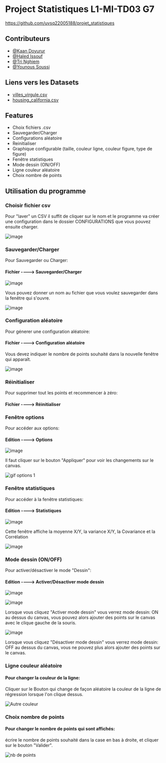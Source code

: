 
# Project Statistiques L1-MI-TD03 G7

https://github.com/uvsq22005188/projet_statistiques


## Contributeurs

- [@Kaan Doyurur](https://www.github.com/uvsq22005188)
- [@Haled Issouf](https://www.github.com/)
- [@Tri Nghiem](https://www.github.com/)
- [@Younous Soussi](https://www.github.com/)


## Liens vers les Datasets

 - [villes_virgule.csv](https://moodle.uvsq.fr/moodle2022/mod/resource/view.php?id=55489)
 - [housing_california.csv](https://www.kaggle.com/datasets/camnugent/california-housing-prices)
 

## Features

- Choix fichiers .csv
- Sauvegarder/Charger
- Configurations aléatoire
- Reinitialiser
- Graphique configurable (taille, couleur ligne, couleur figure, type de figure)
- Fenêtre statistiques
- Mode dessin (ON/OFF)
- Ligne couleur aléatoire
- Choix nombre de points



## Utilisation du programme

### Choisir fichier csv
Pour "laver" un CSV il suffit de cliquer sur le nom et le programme va créer une configuration dans le dossier CONFIGURATIONS que vous pouvez ensuite charger.

![image](https://user-images.githubusercontent.com/71555245/162650340-b73834b8-64ea-4d38-890f-21768d671a85.png)

### Sauvegarder/Charger
Pour Sauvegarder ou Charger: 
#### Fichier ----> Sauvegarder/Charger

![image](https://user-images.githubusercontent.com/71555245/162649635-c548b079-928d-426d-865b-1bcfdcb0de7e.png)

Vous pouvez donner un nom au fichier que vous voulez sauvegarder dans la fenêtre qui s'ouvre.


![image](https://user-images.githubusercontent.com/71555245/162653485-e716897f-a538-40bc-b48f-39a1afc63a58.png)

### Configuration aléatoire
Pour génerer une configuration aléatoire:
#### Fichier ----> Configuration aléatoire

Vous devez indiquer le nombre de points souhaité dans la nouvelle fenêtre qui apparaît.

![image](https://user-images.githubusercontent.com/71555245/167167335-0c19f2cc-e330-4bd6-a770-8856673a86e4.png)


### Réinitialiser

Pour supprimer tout les points et recommencer à zéro:
#### Fichier ----> Réinitialiser


### Fenêtre options
Pour accéder aux options:
#### Edition ----> Options
![image](https://user-images.githubusercontent.com/71555245/162651551-0f689f69-30bf-4688-804c-d6714e77f737.png)

Il faut cliquer sur le bouton "Appliquer" pour voir les changements sur le canvas.

![gif options 1](https://user-images.githubusercontent.com/71555245/162650821-3ded4883-577e-4caf-a0a0-e8fde6b42710.gif)

### Fenêtre statistiques

Pour accéder à la fenêtre statistiques:
#### Edition ----> Statistiques 

![image](https://user-images.githubusercontent.com/71555245/162651599-94e8aa8b-7cb5-451b-94ee-8de4391f4771.png)

Cette fenêtre affiche la moyenne X/Y, la variance X/Y, la Covariance et la Corrélation 

![image](https://user-images.githubusercontent.com/71555245/162650462-899463cf-2b6c-45dd-bcb1-2fda018bdc81.png)
### Mode dessin (ON/OFF)
Pour activer/désactiver le mode "Dessin":
#### Edition ----> Activer/Désactiver mode dessin

![image](https://user-images.githubusercontent.com/71555245/162649699-11606dce-c95b-475b-bf76-28abd1627b48.png)

![image](https://user-images.githubusercontent.com/71555245/162649837-432aa80d-b217-4674-9f35-26e09a44daf1.png)

Lorsque vous cliquez "Activer mode dessin" vous verrez mode dessin: ON au dessus du canvas, vous pouvez alors ajouter des points sur le canvas avec le clique gauche de la souris.

![image](https://user-images.githubusercontent.com/71555245/162649792-0366787f-37fc-4c70-b7d2-add6e555317d.png)

Lorsque vous cliquez "Désactiver mode dessin" vous verrez mode dessin: OFF au dessus du canvas, vous ne pouvez plus alors ajouter des points sur le canvas.

### Ligne couleur aléatoire
#### Pour changer la couleur de la ligne: 
Cliquer sur le Bouton qui change de façon aléatoire la couleur de la ligne de régression lorsque l'on clique dessus.

![Autre couleur](https://user-images.githubusercontent.com/71555245/162651775-9a724860-4421-4337-8672-736168c1717c.gif)

### Choix nombre de points
#### Pour changer le nombre de points qui sont affichés:
écrire le nombre de points souhaité dans la case en bas à droite, et cliquer sur le bouton "Valider".

![nb de points](https://user-images.githubusercontent.com/71555245/162651998-8b73e219-fc3c-48b7-a6e2-667f9f7586ef.gif)


